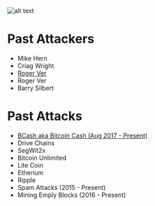 <!-- TITLE: Darkside Bitcoin -->
<!-- SUBTITLE: Keeping track of attacks against bitcoin and those behind them -->

![alt text](http://res.cloudinary.com/doohickey/image/upload/v1517938258/darkside_folks_g83unk.png "Star Wars Characters")

# Past Attackers

* Mike Hern
* Criag Wright
* [Roger Ver](https://darksidebtc.com/roger-ver)
* Roger Ver
* Barry Silbert


# Past Attacks

* [BCash aka Bitcoin Cash (Aug 2017 - Present)](https://darksidebtc.com/bcash)
* Drive Chains 
* SegWit2x 
* Bitcoin Unlimited 
* Lite Coin 
* Etherium 
* Ripple 
* Spam Attacks (2015 - Present) 
* Mining Emply Blocks (2016 - Present) 